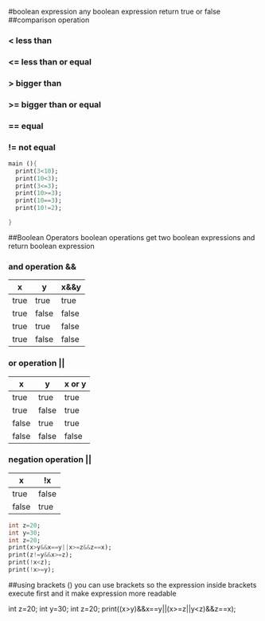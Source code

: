 #boolean expression
any boolean expression return true or false
##comparison operation
 ### < less than
 ### <= less than or equal
 ### > bigger than
 ### >= bigger than or equal
 ### == equal
 ### != not equal

```dart
main (){
  print(3<10);
  print(10<3);
  print(3<=3);
  print(10>=3);
  print(10==3);
  print(10!=2);

}
```

##Boolean Operators
boolean operations get two boolean expressions and return boolean expression
### and operation &&
|x  |y  |x&&y|
|---|---|---|
|true|true|true|
|true|false|false|
|true|true|false|
|true|false|false|

### or operation ||

|x  |y  | x or y |
|---|---|---|
|true|true|true|
|true|false|true|
|false|true|true|
|false|false|false|

### negation operation ||

| x  |!x |
|---|---|
|true|false|
|false|true|

```dart
int z=20;
int y=30;
int z=20;
print(x>y&&x==y||x>=z&&z==x);
print(z!=y&&x>=z);
print(!x<z);
print(!x>=y);
```
##using brackets () 
you can use brackets so the expression inside brackets execute first and it make expression more readable

int z=20;
int y=30;
int z=20;
print((x>y)&&x==y||(x>=z||y<z)&&z==x);

```